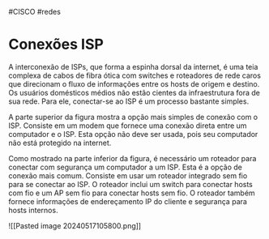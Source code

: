 #CISCO #redes 
# Conexões ISP

A interconexão de ISPs, que forma a espinha dorsal da internet, é uma teia complexa de cabos de fibra ótica com switches e roteadores de rede caros que direcionam o fluxo de informações entre os hosts de origem e destino. Os usuários domésticos médios não estão cientes da infraestrutura fora de sua rede. Para ele, conectar-se ao ISP é um processo bastante simples.  
  
A parte superior da figura mostra a opção mais simples de conexão com o ISP. Consiste em um modem que fornece uma conexão direta entre um computador e o ISP. Esta opção não deve ser usada, pois seu computador não está protegido na internet.  
  
Como mostrado na parte inferior da figura, é necessário um roteador para conectar com segurança um computador a um ISP. Esta é a opção de conexão mais comum. Consiste em usar um roteador integrado sem fio para se conectar ao ISP. O roteador inclui um switch para conectar hosts com fio e um AP sem fio para conectar hosts sem fio. O roteador também fornece informações de endereçamento IP do cliente e segurança para hosts internos.

![[Pasted image 20240517105800.png]]






